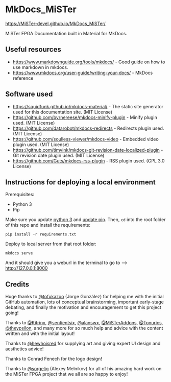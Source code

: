 # MkDocs_MiSTer

https://MiSTer-devel.github.io/MkDocs_MiSTer/

MiSTer FPGA Documentation built in Material for MkDocs.

## Useful resources

* https://www.markdownguide.org/tools/mkdocs/ - Good guide on how to use markdown in mkdocs.
* https://www.mkdocs.org/user-guide/writing-your-docs/ - MkDocs reference

## Software used

* https://squidfunk.github.io/mkdocs-material/ - The static site generator used for this documentation site. (MIT License)
* https://github.com/byrnereese/mkdocs-minify-plugin - Minify plugin used. (MIT License)
* https://github.com/datarobot/mkdocs-redirects - Redirects plugin used. (MIT License)
* https://github.com/soulless-viewer/mkdocs-video - Embedded video plugin used. (MIT License)
* https://github.com/timvink/mkdocs-git-revision-date-localized-plugin - Git revision date plugin used. (MIT License)
* https://github.com/Guts/mkdocs-rss-plugin - RSS plugin used. (GPL 3.0 License)

## Instructions for deploying a local environment

Prerequisites:
* Python 3
* Pip

Make sure you update [python 3](https://www.python.org/downloads/) and [update pip](https://pip.pypa.io/en/stable/installation/). Then, `cd` into the root folder of this repo and install the requirements:
```
pip install -r requirements.txt
```
Deploy to local server from that root folder:
```
mkdocs serve
```
And it should give you a weburl in the terminal to go to --> http://127.0.0.1:8000

## Credits

Huge thanks to [@tofukazoo](https://github.com/tofukazoo) (Jorge González) for helping me with the initial GitHub automation, lots of conceptual brainstorming, important early-stage debating, and finally the motivation and encouragement to get this project going!

Thanks to [@Kitrinx](https://github.com/Kitrinx/), [@sentientsix](https://github.com/sentientsix), [@alanswx](https://github.com/alanswx/), [@MiSTerAddons](https://github.com/misteraddons), [@Tonurics](https://github.com/tonurics/), [@theypsilon](https://github.com/theypsilon/), and many more for so much help and advice with the content written and with the initial layout!

Thanks to [@hewhoisred](https://github.com/hewhoisred) for supplying art and giving expert UI design and aesthetics advice!

Thanks to Conrad Fenech for the logo design!

Thanks to [@sorgelig](https://github.com/sorgelig/) (Alexey Melnikov) for all of his amazing hard work on the MiSTer FPGA project that we all are so happy to enjoy!
